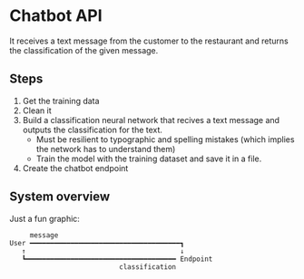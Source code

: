 # Chatbot API

It receives a text message from the customer to the restaurant and returns the classification of the given message.

## Steps

1. Get the training data
2. Clean it
3. Build a classification neural network that recives a text message and outputs the classification for the text.
    - Must be resilient to typographic and spelling mistakes (which implies the network has to understand them)
    - Train the model with the training dataset and save it in a file.
  4. Create the chatbot endpoint

## System overview

Just a fun graphic:

```
     message
User ━━━━━━━━━━━━━━━━━━━━━━━━━━━━━━━━━━━━━┓
   ↑                                      ↓
   ┗━━━━━━━━━━━━━━━━━━━━━━━━━━━━━━━━━━━━━ Endpoint
                           classification
```
